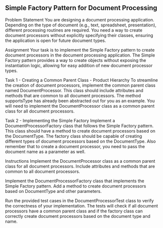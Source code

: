 Simple Factory Pattern for Document Processing
---------------------------------------------------
Problem Statement
You are designing a document processing application. Depending on the type of document (e.g., text, spreadsheet, presentation), different processing routines are required. You need a way to create document processors without explicitly specifying their classes, ensuring the application is open for future document types.

Assignment
Your task is to implement the Simple Factory pattern to create document processors in the document processing application. The Simple Factory pattern provides a way to create objects without exposing the instantiation logic, allowing for easy addition of new document processor types.

Task 1 - Creating a Common Parent Class - Product Hierarchy
To streamline the creation of document processors, implement the common parent class named DocumentProcessor. This class should include attributes and methods that are common to all document processors. The method supportsType has already been abstracted out for you as an example. You will need to implement the DocumentProcessor class as a common parent class for all document processors.

Task 2 - Implementing the Simple Factory
Implement a DocumentProcessorFactory class that follows the Simple Factory pattern. This class should have a method to create document processors based on the DocumentType. The factory class should be capable of creating different types of document processors based on the DocumentType. Also remember that to create a document processor, you need to pass the document name as a parameter as well.

Instructions
Implement the DocumentProcessor class as a common parent class for all document processors. Include attributes and methods that are common to all document processors.

Implement the DocumentProcessorFactory class that implements the Simple Factory pattern. Add a method to create document processors based on DocumentType and other parameters.

Run the provided test cases in the DocumentProcessorTest class to verify the correctness of your implementation. The tests will check if all document processors have a common parent class and if the factory class can correctly create document processors based on the document type and name.